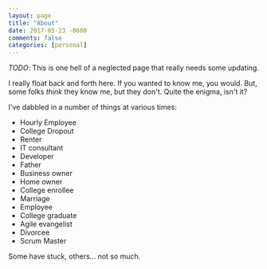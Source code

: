 ```yaml
---
layout: page
title: "About"
date: 2017-05-23 -0600
comments: false
categories: [personal]
---
```


*TODO*: This is one hell of a neglected page that really needs some updating.

I really float back and forth here.  If you wanted to know me, you would.  But,
some folks _think_ they know me, but they don't.  Quite the enigma, isn't it?

I've dabbled in a number of things at various times:

* Hourly Employee
* College Dropout
* Renter
* IT consultant
* Developer
* Father
* Business owner
* Home owner
* College enrollee
* Marriage
* Employee
* College graduate
* Agile evangelist
* Divorcee
* Scrum Master

Some have stuck, others... not so much.
